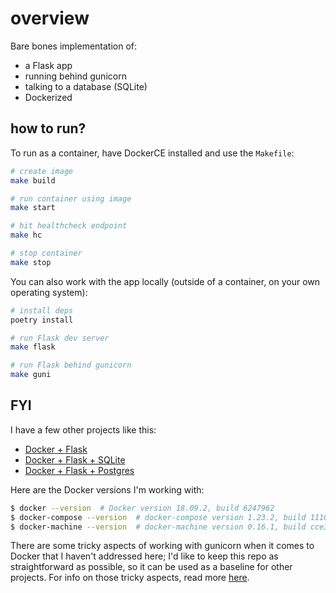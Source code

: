 # overview

Bare bones implementation of:

* a Flask app
* running behind gunicorn
* talking to a database (SQLite)
* Dockerized

## how to run?

To run as a container, have DockerCE installed and use the `Makefile`:

```sh
# create image
make build

# run container using image
make start

# hit healthcheck endpoint
make hc

# stop container
make stop
```

You can also work with the app locally (outside of a container, on your own operating system):

```sh
# install deps
poetry install

# run Flask dev server
make flask

# run Flask behind gunicorn
make guni
```

## FYI

I have a few other projects like this:

* [Docker + Flask](https://github.com/zachvalenta/docker-flask)
* [Docker + Flask + SQLite](https://github.com/zachvalenta/docker-flask-sqlite)
* [Docker + Flask + Postgres](https://github.com/zachvalenta/docker-flask-postgres)

Here are the Docker versions I'm working with:

```sh
$ docker --version  # Docker version 18.09.2, build 6247962
$ docker-compose --version  # docker-compose version 1.23.2, build 1110ad01
$ docker-machine --version  # docker-machine version 0.16.1, build cce350d7
```

There are some tricky aspects of working with gunicorn when it comes to Docker that I haven't addressed here; I'd like to keep this repo as straightforward as possible, so it can be used as a baseline for other projects. For info on those tricky aspects, read more [here](https://pythonspeed.com/articles/gunicorn-in-docker/).
